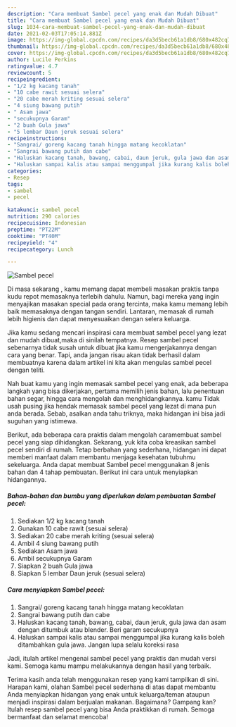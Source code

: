 ```yaml
---
description: "Cara membuat Sambel pecel yang enak dan Mudah Dibuat"
title: "Cara membuat Sambel pecel yang enak dan Mudah Dibuat"
slug: 1034-cara-membuat-sambel-pecel-yang-enak-dan-mudah-dibuat
date: 2021-02-03T17:05:14.881Z
image: https://img-global.cpcdn.com/recipes/da3d5becb61a1db8/680x482cq70/sambel-pecel-foto-resep-utama.jpg
thumbnail: https://img-global.cpcdn.com/recipes/da3d5becb61a1db8/680x482cq70/sambel-pecel-foto-resep-utama.jpg
cover: https://img-global.cpcdn.com/recipes/da3d5becb61a1db8/680x482cq70/sambel-pecel-foto-resep-utama.jpg
author: Lucile Perkins
ratingvalue: 4.7
reviewcount: 5
recipeingredient:
- "1/2 kg kacang tanah"
- "10 cabe rawit sesuai selera"
- "20 cabe merah kriting sesuai selera"
- "4 siung bawang putih"
- " Asam jawa"
- "secukupnya Garam"
- "2 buah Gula jawa"
- "5 lembar Daun jeruk sesuai selera"
recipeinstructions:
- "Sangrai/ goreng kacang tanah hingga matang kecoklatan"
- "Sangrai bawang putih dan cabe"
- "Haluskan kacang tanah, bawang, cabai, daun jeruk, gula jawa dan asam dengan ditumbuk atau blender. Beri garam secukupnya"
- "Haluskan sampai kalis atau sampai menggumpal jika kurang kalis boleh ditambahkan gula jawa. Jangan lupa selalu koreksi rasa"
categories:
- Resep
tags:
- sambel
- pecel

katakunci: sambel pecel 
nutrition: 290 calories
recipecuisine: Indonesian
preptime: "PT22M"
cooktime: "PT40M"
recipeyield: "4"
recipecategory: Lunch

---
```



![Sambel pecel](https://img-global.cpcdn.com/recipes/da3d5becb61a1db8/680x482cq70/sambel-pecel-foto-resep-utama.jpg)

Di masa  sekarang , kamu memang dapat membeli masakan praktis tanpa kudu repot memasaknya terlebih dahulu. Namun, bagi mereka yang ingin menyajikan masakan special pada orang tercinta, maka kamu memang lebih baik memasaknya dengan tangan sendiri. Lantaran, memasak di rumah lebih higienis dan dapat menyesuaikan dengan selera keluarga.

Jika kamu sedang mencari inspirasi cara membuat sambel pecel yang lezat dan mudah dibuat,maka di sinilah tempatnya. Resep sambel pecel  sebenarnya tidak susah untuk dibuat jika kamu mengerjakannya dengan cara yang benar. Tapi, anda jangan risau akan tidak berhasil dalam membuatnya 
karena dalam artikel ini kita akan mengulas sambel pecel dengan teliti.  



Nah buat kamu yang ingin memasak sambel pecel yang enak, ada beberapa langkah yang bisa dikerjakan, pertama memilih jenis bahan, lalu penentuan bahan segar, hingga cara mengolah dan menghidangkannya. kamu Tidak usah pusing jika hendak memasak sambel pecel yang lezat di mana pun anda berada. Sebab, asalkan anda  tahu triknya, maka hidangan ini bisa jadi suguhan yang istimewa.

Berikut, ada beberapa cara praktis  dalam mengolah caramembuat sambel pecel yang siap dihidangkan. Sekarang, yuk kita coba kreasikan sambel pecel sendiri di rumah. Tetap berbahan yang sederhana, hidangan ini dapat memberi manfaat dalam membantu menjaga kesehatan tubuhmu sekeluarga. Anda dapat membuat Sambel pecel menggunakan 8 jenis bahan dan 4 tahap pembuatan. Berikut ini cara untuk menyiapkan hidangannya.

<!--inarticleads1-->

##### Bahan-bahan dan bumbu yang diperlukan dalam pembuatan Sambel pecel:

1. Sediakan 1/2 kg kacang tanah
1. Gunakan 10 cabe rawit (sesuai selera)
1. Sediakan 20 cabe merah kriting (sesuai selera)
1. Ambil 4 siung bawang putih
1. Sediakan  Asam jawa
1. Ambil secukupnya Garam
1. Siapkan 2 buah Gula jawa
1. Siapkan 5 lembar Daun jeruk (sesuai selera)




<!--inarticleads2-->

##### Cara menyiapkan Sambel pecel:

1. Sangrai/ goreng kacang tanah hingga matang kecoklatan
1. Sangrai bawang putih dan cabe
1. Haluskan kacang tanah, bawang, cabai, daun jeruk, gula jawa dan asam dengan ditumbuk atau blender. Beri garam secukupnya
1. Haluskan sampai kalis atau sampai menggumpal jika kurang kalis boleh ditambahkan gula jawa. Jangan lupa selalu koreksi rasa




Jadi, itulah artikel mengenai  sambel pecel  yang praktis dan mudah versi kami. Semoga kamu mampu melakukannya dengan hasil yang terbaik. 

Terima kasih anda telah menggunakan resep yang kami tampilkan di sini. Harapan kami, olahan  Sambel pecel sederhana di atas dapat membantu Anda menyiapkan hidangan yang enak untuk keluarga/teman ataupun menjadi inspirasi dalam berjualan makanan. Bagaimana? Gampang kan? Itulah resep sambel pecel yang bisa Anda praktikkan di rumah. Semoga bermanfaat dan selamat mencoba!

